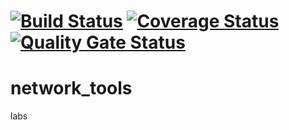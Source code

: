 [![Build Status](https://app.travis-ci.com/kostsm/network_tools.svg?branch=main)](https://app.travis-ci.com/kostsm/network_tools)
[![Coverage Status](https://coveralls.io/repos/github/kostsm/test_lab1/badge.svg?branch=master)](https://coveralls.io/github/kostsm/test_lab1?branch=master)
[![Quality Gate Status](https://sonarcloud.io/api/project_badges/measure?project=kostsm_test_lab1&metric=alert_status)](https://sonarcloud.io/dashboard?id=kostsm_test_lab1)
=======
# network_tools
labs

